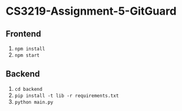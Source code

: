 # CS3219-Assignment-5-GitGuard

## Frontend
1. `npm install`
2. `npm start`

## Backend
1. `cd backend`
2. `pip install -t lib -r requirements.txt`
3. `python main.py`
